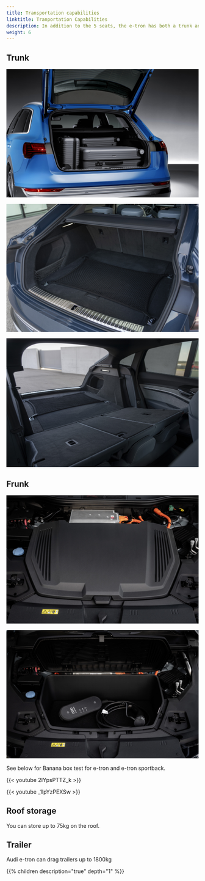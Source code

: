 ```yaml
---
title: Transportation capabilities
linktitle: Tranportation Capabilities
description: In addition to the 5 seats, the e-tron has both a trunk and a frunk in addition to roof storage and trailer capabilities.
weight: 6
---
```



## Trunk

![Trunk](trunk_1.jpg "Trunk Audi e-tron")

![Trunk](trunk_2.jpg "Trunk Audi e-tron")

![Trunk](trunk_3.jpg "The seats have a 40-20-40 confiuguration")

## Frunk

![Trunk](frunk_1.jpg "Trunk Audi e-tron")

![Trunk](frunk_2.jpg "Trunk Audi e-tron")

See below for Banana box test for e-tron and e-tron sportback.

{{< youtube 2IYpsPTTZ_k >}}

{{< youtube _1lpYzPEXSw >}}

## Roof storage

You can store up to 75kg on the roof.

## Trailer

Audi e-tron can drag trailers up to 1800kg

{{% children description="true" depth="1" %}}
